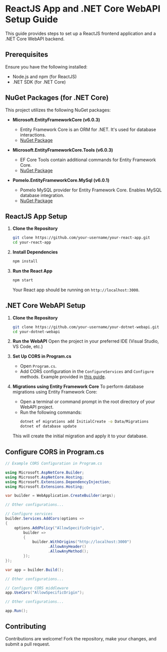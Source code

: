 # ReactJS App and .NET Core WebAPI Setup Guide

This guide provides steps to set up a ReactJS frontend application and a .NET Core WebAPI backend.

## Prerequisites

Ensure you have the following installed:
- Node.js and npm (for ReactJS)
- .NET SDK (for .NET Core)

## NuGet Packages (for .NET Core)

This project utilizes the following NuGet packages:

- **Microsoft.EntityFrameworkCore (v6.0.3)**
  - Entity Framework Core is an ORM for .NET. It's used for database interactions.
  - [NuGet Package](https://www.nuget.org/packages/Microsoft.EntityFrameworkCore/6.0.3)

- **Microsoft.EntityFrameworkCore.Tools (v6.0.3)**
  - EF Core Tools contain additional commands for Entity Framework Core.
  - [NuGet Package](https://www.nuget.org/packages/Microsoft.EntityFrameworkCore.Tools/6.0.3)

- **Pomelo.EntityFrameworkCore.MySql (v6.0.1)**
  - Pomelo MySQL provider for Entity Framework Core. Enables MySQL database integration.
  - [NuGet Package](https://www.nuget.org/packages/Pomelo.EntityFrameworkCore.MySql/6.0.1)


## ReactJS App Setup

1. **Clone the Repository**
    ```bash
    git clone https://github.com/your-username/your-react-app.git
    cd your-react-app
    ```

2. **Install Dependencies**
    ```bash
    npm install
    ```

3. **Run the React App**
    ```bash
    npm start
    ```
    Your React app should be running on `http://localhost:3000`.

## .NET Core WebAPI Setup

1. **Clone the Repository**
    ```bash
    git clone https://github.com/your-username/your-dotnet-webapi.git
    cd your-dotnet-webapi
    ```

2. **Run the WebAPI**
    Open the project in your preferred IDE (Visual Studio, VS Code, etc.)

3. **Set Up CORS in Program.cs**
    - Open `Program.cs`.
    - Add CORS configuration in the `ConfigureServices` and `Configure` methods. Example provided in [this guide](#configure-cors-in-programcs).

4. **Migrations using Entity Framework Core**
    To perform database migrations using Entity Framework Core:
    - Open a terminal or command prompt in the root directory of your WebAPI project.
    - Run the following commands:
        ```bash
        dotnet ef migrations add InitialCreate -o Data/Migrations
        dotnet ef database update
        ```
    This will create the initial migration and apply it to your database.


## Configure CORS in Program.cs

```csharp
// Example CORS Configuration in Program.cs

using Microsoft.AspNetCore.Builder;
using Microsoft.AspNetCore.Hosting;
using Microsoft.Extensions.DependencyInjection;
using Microsoft.Extensions.Hosting;

var builder = WebApplication.CreateBuilder(args);

// Other configurations...

// Configure services
builder.Services.AddCors(options =>
{
    options.AddPolicy("AllowSpecificOrigin",
        builder =>
        {
            builder.WithOrigins("http://localhost:3000")
                   .AllowAnyHeader()
                   .AllowAnyMethod();
        });
});

var app = builder.Build();

// Other configurations...

// Configure CORS middleware
app.UseCors("AllowSpecificOrigin");

// Other configurations...

app.Run();
```

## Contributing

Contributions are welcome! Fork the repository, make your changes, and submit a pull request.
